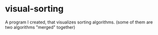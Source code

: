 # visual-sorting
A program I created, that visualizes sorting algorithms. (some of them are two algorithms "merged" together)
